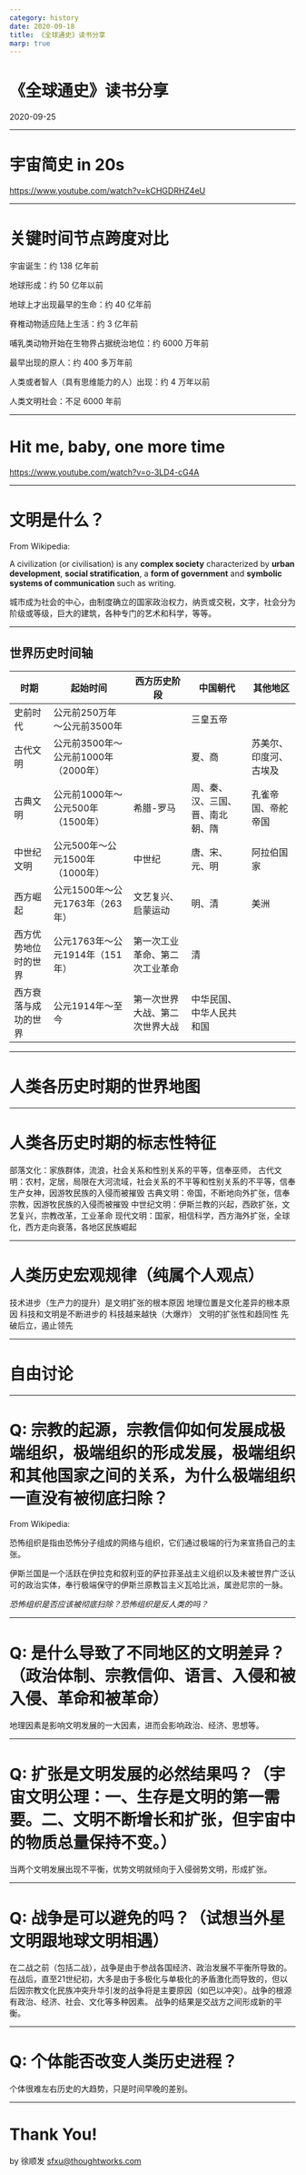 ```yaml
---
category: history
date: 2020-09-18
title: 《全球通史》读书分享
marp: true
---
```


# 《全球通史》读书分享

2020-09-25

---

# 宇宙简史 in 20s

https://www.youtube.com/watch?v=kCHGDRHZ4eU

---

# 关键时间节点跨度对比

宇宙诞生：约 138 亿年前

地球形成：约 50 亿年以前

地球上才出现最早的生命：约 40 亿年前

脊椎动物适应陆上生活：约 3 亿年前

哺乳类动物开始在生物界占据统治地位：约 6000 万年前

最早出现的原人：约 400 多万年前

人类或者智人（具有思维能力的人）出现：约 4 万年以前

人类文明社会：不足 6000 年前

---

# Hit me, baby, one more time

https://www.youtube.com/watch?v=o-3LD4-cG4A


---

# 文明是什么？

From Wikipedia:

A civilization (or civilisation) is any **complex society** characterized by **urban development**, **social stratification**, a **form of government** and **symbolic systems of communication** such as writing.

城市成为社会的中心，由制度确立的国家政治权力，纳贡或交税，文字，社会分为阶级或等级，巨大的建筑，各种专门的艺术和科学，等等。

---
## 世界历史时间轴

时期|起始时间|西方历史阶段|中国朝代|其他地区|
--- | --- | --- | --- | --- |
史前时代 | 公元前250万年～公元前3500年 ||三皇五帝 ||
古代文明 | 公元前3500年～公元前1000年（2000年） |  | 夏、商 |苏美尔、印度河、古埃及|
古典文明 | 公元前1000年～公元500年（1500年） | 希腊-罗马 | 周、秦、汉、三国、晋、南北朝、隋|孔雀帝国、帝舵帝国|
中世纪文明 | 公元500年～公元1500年（1000年）| 中世纪 | 唐、宋、元、明|阿拉伯国家|
西方崛起| 公元1500年～公元1763年（263年）| 文艺复兴、启蒙运动 | 明、清|美洲|
西方优势地位时的世界 | 公元1763年～公元1914年（151年）|第一次工业革命、第二次工业革命|清||
西方衰落与成功的世界 | 公元1914年～至今|第一次世界大战、第二次世界大战|中华民国、中华人民共和国||

---

# 人类各历史时期的世界地图

---

# 人类各历史时期的标志性特征

部落文化：家族群体，流浪，社会关系和性别关系的平等，信奉巫师，
古代文明：农村，定居，局限在大河流域，社会关系的不平等和性别关系的不平等，信奉生产女神，因游牧民族的入侵而被摧毁
古典文明：帝国，不断地向外扩张，信奉宗教，因游牧民族的入侵而被摧毁
中世纪文明：伊斯兰教的兴起，西欧扩张，文艺复兴，宗教改革，工业革命
现代文明：国家，相信科学，西方海外扩张，全球化，西方走向衰落，各地区民族崛起

---

# 人类历史宏观规律（纯属个人观点）

技术进步（生产力的提升）是文明扩张的根本原因
地理位置是文化差异的根本原因
科技和文明是不断进步的
科技越来越快（大爆炸）
文明的扩张性和趋同性
先破后立，遏止领先

---

# 自由讨论

---

# Q: 宗教的起源，宗教信仰如何发展成极端组织，极端组织的形成发展，极端组织和其他国家之间的关系，为什么极端组织一直没有被彻底扫除？

From Wikipedia:

恐怖组织是指由恐怖分子组成的网络与组织，它们通过极端的行为来宣扬自己的主张。

伊斯兰国是一个活跃在伊拉克和叙利亚的萨拉菲圣战主义组织以及未被世界广泛认可的政治实体，奉行极端保守的伊斯兰原教旨主义瓦哈比派，属逊尼宗的一脉。

*恐怖组织是否应该被彻底扫除？恐怖组织是反人类的吗？*

---

# Q: 是什么导致了不同地区的文明差异？（政治体制、宗教信仰、语言、入侵和被入侵、革命和被革命）
地理因素是影响文明发展的一大因素，进而会影响政治、经济、思想等。

---

# Q: 扩张是文明发展的必然结果吗？（宇宙文明公理：一、生存是文明的第一需要。二、文明不断增长和扩张，但宇宙中的物质总量保持不变。）
当两个文明发展出现不平衡，优势文明就倾向于入侵弱势文明，形成扩张。

---

# Q: 战争是可以避免的吗？（试想当外星文明跟地球文明相遇）
在二战之前（包括二战），战争是由于参战各国经济、政治发展不平衡所导致的。在战后，直至21世纪初，大多是由于多极化与单极化的矛盾激化而导致的，但以后因宗教文化民族冲突升华引发的战争将是主要原因（如巴以冲突）。战争的根源有政治、经济、社会、文化等多种因素。
战争的结果是交战方之间形成新的平衡。

---

# Q: 个体能否改变人类历史进程？

个体很难左右历史的大趋势，只是时间早晚的差别。

---

# Thank You!

by 徐顺发
sfxu@thoughtworks.com